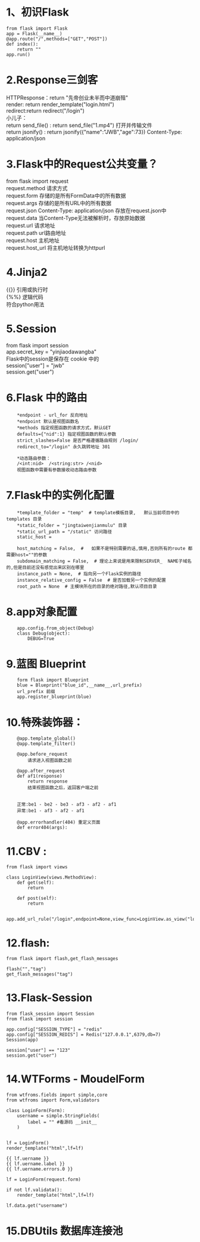 # 1、初识Flask
    from flask import Flask  
    app = Flask(__name__)  
    @app.route("/",methods=["GET","POST"])  
    def index():  
        return ""  
    app.run()  
# 2.Response三剑客
HTTPResponse：return "先帝创业未半而中道崩殂"  
render: return render_template("login.html")  
redirect:return redirect("/login")  
小儿子：  
    return send_file() : return send_file("1.mp4") 打开并传输文件  
    return jsonify() : return jsonify({"name":"JWB","age":73})  Content-Type: application/json  
# 3.Flask中的Request公共变量？
from flask import request  
request.method 请求方式  
request.form 存储的是所有FormData中的所有数据  
request.args 存储的是所有URL中的所有数据  
request.json Content-Type: application/json 存放在request.json中  
request.data 当Content-Type无法被解析时，存放原始数据  
request.url 请求地址  
request.path url路由地址  
request.host 主机地址  
request.host_url 将主机地址转换为httpurl  
# 4.Jinja2
{{}} 引用或执行时  
{%%} 逻辑代码  
符合python用法  
# 5.Session
from flask import session  
app.secret_key = "yinjiaodawangba"  
Flask中的session是保存在 cookie 中的  
session["user"] = "jwb"  
session.get("user")  
# 6.Flask 中的路由
        *endpoint - url_for 反向地址  
        *endpoint 默认是视图函数名  
        *methods 指定视图函数的请求方式，默认GET  
        defaults={"nid":1} 指定视图函数的默认参数  
        strict_slashes=False 是否严格遵循路由规则 /login/  
        redirect_to="/login" 永久跳转地址 301  
    
        *动态路由参数：  
        /<int:nid>  /<string:str> /<nid>   
        视图函数中需要有参数接收动态路由参数  
        
# 7.Flask中的实例化配置
        *template_folder = "temp"  # template模板目录,   默认当前项目中的 templates 目录  
        *static_folder = "jingtaiwenjianmulu" 目录  
        *static_url_path = "/static" 访问路径  
        static_host =   
        
        host_matching = False,  #   如果不是特别需要的话,慎用,否则所有的route 都需要host=""的参数  
        subdomain_matching = False,  # 理论上来说是用来限制SERVER_  NAME子域名的,但是目前还没有感觉出来区别在哪里  
        instance_path = None,  # 指向另一个Flask实例的路径  
        instance_relative_config = False  # 是否加载另一个实例的配置  
        root_path = None  # 主模块所在的目录的绝对路径,默认项目目录  
        
# 8.app对象配置
        app.config.from_object(Debug)  
        class Debug(object):  
            DEBUG=True  
# 9.蓝图 Blueprint
        form flask import Blueprint  
        blue = Blueprint("blue_id",__name__,url_prefix)  
        url_prefix 前缀  
        app.register_blueprint(blue)  
# 10.特殊装饰器：
        @app.template_global()  
        @app.template_filter()  
        
        @app.before_request  
            请求进入视图函数之前  
            
        @app.after_request  
        def af1(response)  
            return response  
            结束视图函数之后，返回客户端之前  
            
        
        正常:be1 - be2 - be3 - af3 - af2 - af1   
        异常:be1 - af3 - af2 - af1  
        
        @app.errorhandler(404) 重定义页面  
        def error404(args):  
# 11.CBV :
    from flask import views  
    
    class LoginView(views.MethodView):  
        def get(self):  
            return  
            
        def post(self):  
            return  
            
    
    app.add_url_rule("/login",endpoint=None,view_func=LoginView.as_view("login"))  
# 12.flash:
    from flask import flash,get_flash_messages  
    
    flash("","tag")  
    get_flash_messages("tag")  
# 13.Flask-Session
    from flask_session import Session  
    from flask import session  
    
    app.config["SESSION_TYPE"] = "redis"  
    app.config["SESSION_REDIS"] = Redis("127.0.0.1",6379,db=7)  
    Session(app)  
    
    session["user"] == "123"  
    session.get("user")  
    
# 14.WTForms - MoudelForm
    from wtfroms.fields import simple,core  
    from wtfroms import Form,validators  
    
    class LoginForm(Form):  
        username = simple.StringFields(  
            label = "" #看源码 __init__  
        )  
        
    
    lf = LoginForm()  
    render_template("html",lf=lf)  
    
    {{ lf.uername }}  
    {{ lf.uername.label }}  
    {{ lf.uername.errors.0 }}  
    
    lf = LoginForm(request.form)  
    
    if not lf.validata():  
        render_template("html",lf=lf)  
    
    lf.data.get("username")  
    
# 15.DBUtils 数据库连接池
    
